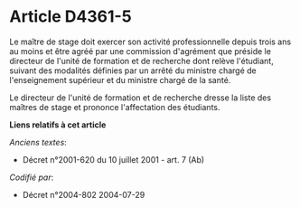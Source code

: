 # Article D4361-5

Le maître de stage doit exercer son activité professionnelle depuis trois ans au moins et être agréé par une commission
d'agrément que préside le directeur de l'unité de formation et de recherche dont relève l'étudiant, suivant des modalités
définies par un arrêté du ministre chargé de l'enseignement supérieur et du ministre chargé de la santé.

Le directeur de l'unité de formation et de recherche dresse la liste des maîtres de stage et prononce l'affectation des
étudiants.

**Liens relatifs à cet article**

_Anciens textes_:

  - Décret n°2001-620 du 10 juillet 2001 - art. 7 (Ab)

_Codifié par_:

  - Décret n°2004-802 2004-07-29
